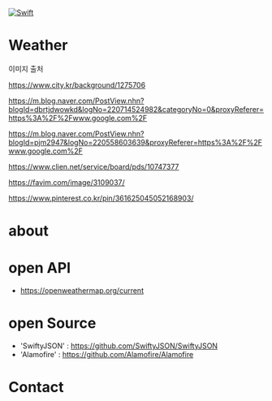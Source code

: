 
 [![Swift](https://img.shields.io/badge/Swift-compatible-E77335.svg)](https://swift.org)
# Weather

이미지 출처

https://www.city.kr/background/1275706

https://m.blog.naver.com/PostView.nhn?blogId=dbrtjdwowkd&logNo=220714524982&categoryNo=0&proxyReferer=https%3A%2F%2Fwww.google.com%2F

https://m.blog.naver.com/PostView.nhn?blogId=pjm2947&logNo=220558603639&proxyReferer=https%3A%2F%2Fwww.google.com%2F

https://www.clien.net/service/board/pds/10747377

https://favim.com/image/3109037/

https://www.pinterest.co.kr/pin/361625045052168903/

# about

# open API
- https://openweathermap.org/current

# open Source
- 'SwiftyJSON' : https://github.com/SwiftyJSON/SwiftyJSON
- 'Alamofire' : https://github.com/Alamofire/Alamofire

# Contact
